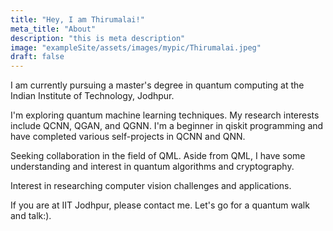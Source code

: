 ```yaml
---
title: "Hey, I am Thirumalai!"
meta_title: "About"
description: "this is meta description"
image: "exampleSite/assets/images/mypic/Thirumalai.jpeg"
draft: false
---
```


I am currently pursuing a master's degree in quantum computing at the Indian Institute of Technology, Jodhpur. 

I'm exploring quantum machine learning techniques. My research interests include QCNN, QGAN, and QGNN. I'm a beginner in qiskit programming and have completed various self-projects in QCNN and QNN.

Seeking collaboration in the field of QML. Aside from QML, I have some understanding and interest in quantum algorithms and cryptography. 

Interest in researching computer vision challenges and applications. 

If you are at IIT Jodhpur, please contact me. Let's go for a quantum walk and talk:).

